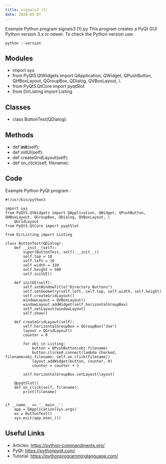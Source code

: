 ```yaml
---
title: signals3 (1)
date: 2020-05-07
---
```

Example Python program signals3 (1).py
This program creates a PyQt GUI
Python version 3.x or newer.
To check the Python version use:

    python --version

## Modules

* import sys
* from PyQt5.QtWidgets import QApplication, QWidget, QPushButton, QHBoxLayout, QGroupBox, QDialog, QVBoxLayout, \
* from PyQt5.QtCore import pyqtSlot
* from DirListing import Listing

## Classes

* class ButtonTest(QDialog):

## Methods

* def __init__(self):
* def initUI(self):
* def createGridLayout(self):
* def on_click(self, filename):

## Code

Example Python PyQt program :

    #!/usr/bin/python3
    
    import sys
    from PyQt5.QtWidgets import QApplication, QWidget, QPushButton, QHBoxLayout, QGroupBox, QDialog, QVBoxLayout, \
        QGridLayout
    from PyQt5.QtCore import pyqtSlot
    
    from DirListing import Listing
    
    class ButtonTest(QDialog):
        def __init__(self):
            super(ButtonTest, self).__init__()
            self.top = 10
            self.left = 10
            self.width = 320
            self.height = 500
            self.initUI()
    
        def initUI(self):
            self.setWindowTitle("Directory Buttons")
            self.setGeometry(self.left, self.top, self.width, self.height)
            self.createGridLayout()
            windowLayout = QVBoxLayout()
            windowLayout.addWidget(self.horizontalGroupBox)
            self.setLayout(windowLayout)
            self.show()
    
        def createGridLayout(self):
            self.horizontalGroupBox = QGroupBox("Joe")
            layout = QGridLayout()
            counter = 0
    
            for obj in Listing:
                button = QPushButton(obj.filename)
                button.clicked.connect(lambda checked, filename=obj.filename: self.on_click(filename))
                layout.addWidget(button, counter, 0)
                counter = counter + 1
    
            self.horizontalGroupBox.setLayout(layout)
    
        @pyqtSlot()
        def on_click(self, filename):
            print(filename)
    
    
    if __name__ == '__main__':
        app = QApplication(sys.argv)
        ex = ButtonTest()
        sys.exit(app.exec_())
    
    

## Useful Links

- Articles: https://python-commandments.org/
- PyQt: https://pythonpyqt.com/
- Tutorial: https://pythonprogramminglanguage.com/
